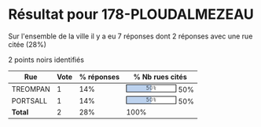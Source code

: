 # Résultat pour 178-PLOUDALMEZEAU

Sur l'ensemble de la ville il y a eu 7 réponses dont 2 réponses avec une rue citée (28%)

2 points noirs identifiés

| Rue | Vote | % réponses | % Nb rues cités|
|-----|------|------------|----------------|
| TREOMPAN | 1 | 14% | <img src="../../img/bar_50.gif" />&nbsp;50%|
| PORTSALL | 1 | 14% | <img src="../../img/bar_50.gif" />&nbsp;50%|
| **Total** | 2 | 28% | 100%|
